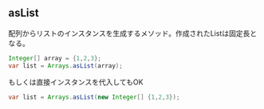 ## asList

配列からリストのインスタンスを生成するメソッド。作成されたListは固定長となる。

```Java
Integer[] array = {1,2,3};
var list = Arrays.asList(array);
```

もしくは直接インスタンスを代入してもOK

```Java
var list = Arrays.asList(new Integer[] {1,2,3});
```

